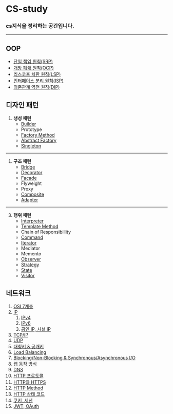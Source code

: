 # CS-study

### cs지식을 정리하는 공간입니다.

---

## OOP
- [단일 책임 원칙(SRP)](https://github.com/dltkd1395/CS-study/tree/main/OOP#srp)
- [개방 폐쇄 원칙(OCP)](https://github.com/dltkd1395/CS-study/tree/main/OOP#ocp)
- [리스코프 치환 원칙(LSP)](https://github.com/dltkd1395/CS-study/tree/main/OOP#lsp)
- [인터페이스 분리 원칙(ISP)](https://github.com/dltkd1395/CS-study/tree/main/OOP#isp)
- [의존관계 역전 원칙(DIP)](https://github.com/dltkd1395/CS-study/tree/main/OOP#dip)

## 디자인 패턴

1. **생성 패턴**
    - [Builder](https://github.com/dltkd1395/CS-study/tree/main/DesignPattern#buillder)
    - Prototype
   - [Factory Method](https://github.com/dltkd1395/CS-study/tree/main/DesignPattern#factory-method)
    - [Abstract Factory](https://github.com/dltkd1395/CS-study/tree/main/DesignPattern#abstract-factory)
   - [Singleton](https://github.com/dltkd1395/CS-study/tree/main/DesignPattern#singleton)

---

1. **구조 패턴**
    - [Bridge](https://github.com/dltkd1395/CS-study/tree/main/DesignPattern#bridge)
    - [Decorator](https://github.com/dltkd1395/CS-study/tree/main/DesignPattern#decorator)
    - [Facade](https://github.com/dltkd1395/CS-study/tree/main/DesignPattern#facade)
    - Flyweight
    - Proxy
    - [Composite](https://github.com/dltkd1395/CS-study/tree/main/DesignPattern#composite)
    - [Adapter](https://github.com/dltkd1395/CS-study/tree/main/DesignPattern#adapter)


---

3. **행위 패턴**
    - [Interpreter](https://github.com/dltkd1395/CS-study/tree/main/DesignPattern#interpreter)
    - [Template Method](https://github.com/dltkd1395/CS-study/tree/main/DesignPattern#template-method)
    - Chain of Responsibillity
    - [Command](https://github.com/dltkd1395/CS-study/tree/main/DesignPattern#command)
    - [Iterator](https://github.com/dltkd1395/CS-study/tree/main/DesignPattern#iterator)
    - Mediator
    - Memento
    - [Observer](https://github.com/dltkd1395/CS-study/tree/main/DesignPattern#observer)
    - [Strategy](https://github.com/dltkd1395/CS-study/tree/main/DesignPattern#strategy)
    - [State](https://github.com/dltkd1395/CS-study/tree/main/DesignPattern#state)
    - [Visitor](https://github.com/dltkd1395/CS-study/tree/main/DesignPattern#visitor)

## 네트워크
1. [OSI 7계층](https://github.com/dltkd1395/CS-study/tree/main/Network#osi-7계층)
2. [IP](https://github.com/dltkd1395/CS-study/tree/main/Network#ip)
    1. [IPv4](https://github.com/dltkd1395/CS-study/tree/main/Network#ipv4)
    2. [IPv6](https://github.com/dltkd1395/CS-study/tree/main/Network#ipv6)
    3. [공인 IP, 사설 IP](https://github.com/dltkd1395/CS-study/tree/main/Network#공인-ip-사설-ip)
3. [TCP/IP](https://github.com/dltkd1395/CS-study/tree/main/Network#tcpip)
4. [UDP](https://github.com/dltkd1395/CS-study/tree/main/Network#udp)
5. [대칭키 & 공개키](https://github.com/dltkd1395/CS-study/tree/main/Network#대칭키-공개키)
6. [Load Balancing](https://github.com/dltkd1395/CS-study/tree/main/Network#load-balancing)
7. [Blocking/Non-Blocking & Synchronous/Asynchronous I/O](https://github.com/dltkd1395/CS-study/tree/main/Network#blocking-vs-non-blocking-io-%EC%99%80-synchronous-vs-asynchronous-io)
8. [웹 동작 방식](https://github.com/dltkd1395/CS-study/tree/main/Network#웹-동작-방식)
9. [DNS](https://github.com/dltkd1395/CS-study/tree/main/Network#dns)
10. [HTTP 프로토콜](https://github.com/dltkd1395/CS-study/tree/main/Network#http-프로토콜)
11. [HTTP와 HTTPS](https://github.com/dltkd1395/CS-study/tree/main/Network#http와-https)
12. [HTTP Method](https://github.com/dltkd1395/CS-study/tree/main/Network#http-method)
13. [HTTP 상태 코드](https://github.com/dltkd1395/CS-study/tree/main/Network#http-상태코드)
14. [쿠키, 세션](https://github.com/dltkd1395/CS-study/tree/main/Network#쿠키-세션)
15. [JWT, OAuth](https://github.com/dltkd1395/CS-study/tree/main/Network#jwt-oauth)